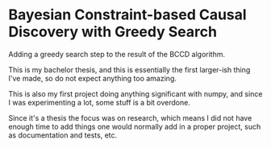# Bayesian Constraint-based Causal Discovery with Greedy Search
Adding a greedy search step to the result of the BCCD algorithm.

This is my bachelor thesis, and this is essentially the first larger-ish
thing I've made, so do not expect anything too amazing.

This is also my first project doing anything significant with numpy, and
since I was experimenting a lot, some stuff is a bit overdone.

Since it's a thesis the focus was on research, which means I did not have
enough time to add things one would normally add in a proper project, such
as documentation and tests, etc.
